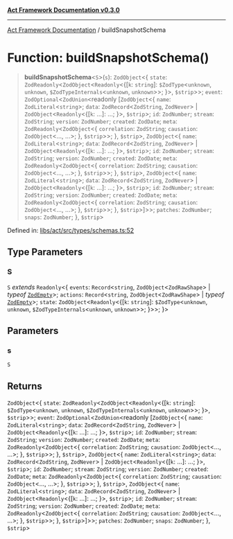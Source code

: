 [**Act Framework Documentation v0.3.0**](../README.md)

***

[Act Framework Documentation](../globals.md) / buildSnapshotSchema

# Function: buildSnapshotSchema()

> **buildSnapshotSchema**\<`S`\>(`s`): `ZodObject`\<\{ `state`: `ZodReadonly`\<`ZodObject`\<`Readonly`\<\{[`k`: `string`]: `$ZodType`\<`unknown`, `unknown`, `$ZodTypeInternals`\<`unknown`, `unknown`\>\>; \}\>, `$strip`\>\>; `event`: `ZodOptional`\<`ZodUnion`\<readonly \[`ZodObject`\<\{ `name`: `ZodLiteral`\<`string`\>; `data`: `ZodRecord`\<`ZodString`, `ZodNever`\> \| `ZodObject`\<`Readonly`\<\{[`k`: ...]: ...; \}\>, `$strip`\>; `id`: `ZodNumber`; `stream`: `ZodString`; `version`: `ZodNumber`; `created`: `ZodDate`; `meta`: `ZodReadonly`\<`ZodObject`\<\{ `correlation`: `ZodString`; `causation`: `ZodObject`\<..., ...\>; \}, `$strip`\>\>; \}, `$strip`\>, `ZodObject`\<\{ `name`: `ZodLiteral`\<`string`\>; `data`: `ZodRecord`\<`ZodString`, `ZodNever`\> \| `ZodObject`\<`Readonly`\<\{[`k`: ...]: ...; \}\>, `$strip`\>; `id`: `ZodNumber`; `stream`: `ZodString`; `version`: `ZodNumber`; `created`: `ZodDate`; `meta`: `ZodReadonly`\<`ZodObject`\<\{ `correlation`: `ZodString`; `causation`: `ZodObject`\<..., ...\>; \}, `$strip`\>\>; \}, `$strip`\>, `ZodObject`\<\{ `name`: `ZodLiteral`\<`string`\>; `data`: `ZodRecord`\<`ZodString`, `ZodNever`\> \| `ZodObject`\<`Readonly`\<\{[`k`: ...]: ...; \}\>, `$strip`\>; `id`: `ZodNumber`; `stream`: `ZodString`; `version`: `ZodNumber`; `created`: `ZodDate`; `meta`: `ZodReadonly`\<`ZodObject`\<\{ `correlation`: `ZodString`; `causation`: `ZodObject`\<..., ...\>; \}, `$strip`\>\>; \}, `$strip`\>\]\>\>; `patches`: `ZodNumber`; `snaps`: `ZodNumber`; \}, `$strip`\>

Defined in: [libs/act/src/types/schemas.ts:52](https://github.com/Rotorsoft/act-root/blob/ecf1ab2f895c5bdf2d70db49738046df56c78030/libs/act/src/types/schemas.ts#L52)

## Type Parameters

### S

`S` *extends* `Readonly`\<\{ `events`: `Record`\<`string`, `ZodObject`\<`ZodRawShape`\> \| *typeof* [`ZodEmpty`](../variables/ZodEmpty.md)\>; `actions`: `Record`\<`string`, `ZodObject`\<`ZodRawShape`\> \| *typeof* [`ZodEmpty`](../variables/ZodEmpty.md)\>; `state`: `ZodObject`\<`Readonly`\<\{[`k`: `string`]: `$ZodType`\<`unknown`, `unknown`, `$ZodTypeInternals`\<`unknown`, `unknown`\>\>; \}\>\>; \}\>

## Parameters

### s

`S`

## Returns

`ZodObject`\<\{ `state`: `ZodReadonly`\<`ZodObject`\<`Readonly`\<\{[`k`: `string`]: `$ZodType`\<`unknown`, `unknown`, `$ZodTypeInternals`\<`unknown`, `unknown`\>\>; \}\>, `$strip`\>\>; `event`: `ZodOptional`\<`ZodUnion`\<readonly \[`ZodObject`\<\{ `name`: `ZodLiteral`\<`string`\>; `data`: `ZodRecord`\<`ZodString`, `ZodNever`\> \| `ZodObject`\<`Readonly`\<\{[`k`: ...]: ...; \}\>, `$strip`\>; `id`: `ZodNumber`; `stream`: `ZodString`; `version`: `ZodNumber`; `created`: `ZodDate`; `meta`: `ZodReadonly`\<`ZodObject`\<\{ `correlation`: `ZodString`; `causation`: `ZodObject`\<..., ...\>; \}, `$strip`\>\>; \}, `$strip`\>, `ZodObject`\<\{ `name`: `ZodLiteral`\<`string`\>; `data`: `ZodRecord`\<`ZodString`, `ZodNever`\> \| `ZodObject`\<`Readonly`\<\{[`k`: ...]: ...; \}\>, `$strip`\>; `id`: `ZodNumber`; `stream`: `ZodString`; `version`: `ZodNumber`; `created`: `ZodDate`; `meta`: `ZodReadonly`\<`ZodObject`\<\{ `correlation`: `ZodString`; `causation`: `ZodObject`\<..., ...\>; \}, `$strip`\>\>; \}, `$strip`\>, `ZodObject`\<\{ `name`: `ZodLiteral`\<`string`\>; `data`: `ZodRecord`\<`ZodString`, `ZodNever`\> \| `ZodObject`\<`Readonly`\<\{[`k`: ...]: ...; \}\>, `$strip`\>; `id`: `ZodNumber`; `stream`: `ZodString`; `version`: `ZodNumber`; `created`: `ZodDate`; `meta`: `ZodReadonly`\<`ZodObject`\<\{ `correlation`: `ZodString`; `causation`: `ZodObject`\<..., ...\>; \}, `$strip`\>\>; \}, `$strip`\>\]\>\>; `patches`: `ZodNumber`; `snaps`: `ZodNumber`; \}, `$strip`\>
